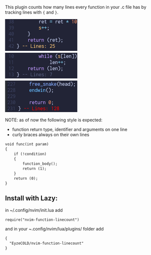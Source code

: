 This plugin counts how many lines every function in your .c file has by tracking lines with `{` and `}`. 

![screenshot](screenshot.png "Screenshot")

NOTE: as of now the following style is expected:
* function return type, identifier and arguments on one line
* curly braces always on their own lines
```
void func(int param)
{
    if (!condition)
    {
        function_body();
        return (1);
    }
    return (0);
}
```

## Install with Lazy:
in ~/.config/nvim/init.lua add
```
require("nvim-function-linecount")
```

and in your ~.config/nvim/lua/plugins/ folder add
```
{
  "EyzeCOLD/nvim-function-linecount"
}
```

